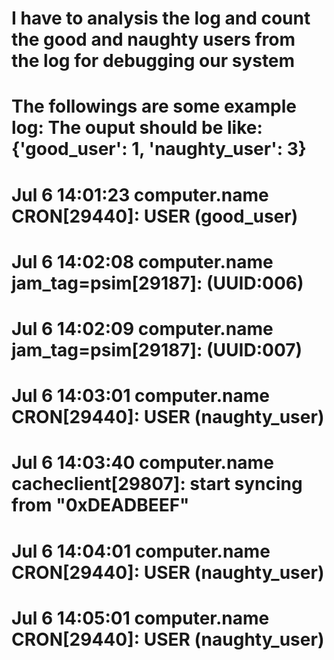# I have to analysis the log and count the good and naughty users from the log for debugging our system
# The followings are some example log: The ouput should be like: {'good_user': 1, 'naughty_user': 3}
# Jul 6 14:01:23 computer.name CRON[29440]: USER (good_user)
# Jul 6 14:02:08 computer.name jam_tag=psim[29187]: (UUID:006)
# Jul 6 14:02:09 computer.name jam_tag=psim[29187]: (UUID:007)
# Jul 6 14:03:01 computer.name CRON[29440]: USER (naughty_user)
# Jul 6 14:03:40 computer.name cacheclient[29807]: start syncing from \"0xDEADBEEF\"
# Jul 6 14:04:01 computer.name CRON[29440]: USER (naughty_user)
# Jul 6 14:05:01 computer.name CRON[29440]: USER (naughty_user)